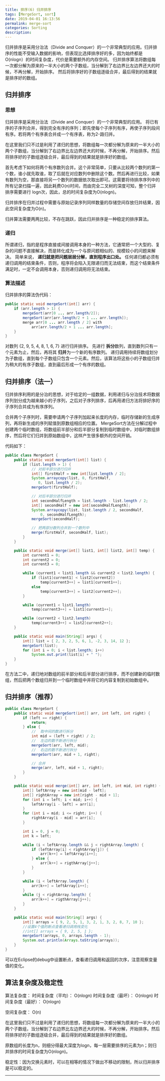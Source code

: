 ```yaml
---
title: 排序(6) 归并排序
tags: [MergeSort, sort]
date: 2019-04-01 16:13:56
permalink: merge-sort
categories: Sorting
description:
---
```

<p class="description">归并排序是采用分治法（Divide and Conquer）的一个非常典型的应用。归并排序的性能不受输入数据的影响，但表现比选择排序好的多，因为始终都是O(nlogn）的时间复杂度，代价是需要额外的内存空间。 归并排序算法将数组每一次都分解为原来的一半大小的两个子数组，当分解到了右边界比左边界还大的时候，不再分解，开始排序。 然后将排序好的子数组逐级合并，最后得到的结果就是排序好的数组。</p>


<!-- more -->

## 归并排序
### 思想
归并排序是采用分治法（Divide and Conquer）的一个非常典型的应用。
将已有序的子序列合并，得到完全有序的序列；即先使每个子序列有序，再使子序列段间有序。若将两个有序表合并成一个有序表，称为2-路归并。 

在这里我们只不过是利用了递归的思想，将数组每一次都分解为原来的一半大小的两个子数组，当分解到了右边界比左边界还大的时候，不再分解，开始排序。然后将排序好的子数组逐级合并，最后得到的结果就是排序好的数组。

首先考虑下如何将两个有序数列合并。这个非常简单，只要从比较两个数列的第一个数，谁小就先取谁，取了后就在对应数列中删除这个数。然后再进行比较，如果有数列为空，那直接将另一个数列的数据依次取出即可。这需要将待排序序列中的所有记录扫描一遍，因此耗费O(n)时间，而由完全二叉树的深度可知，整个归并排序需要进行 logn次，因此，总的时间复杂度为O(nlogn)。

归并排序在归并过程中需要与原始记录序列同样数量的存储空间存放归并结果，因此空间复杂度为O(n)。

归并算法需要两两比较，不存在跳跃，因此归并排序是一种稳定的排序算法。 

### 递归
所谓递归，指的是程序直接或间接调用本身的一种方法，它通常把一个大型的、复杂的问题不直接解决，而是转化成为一个与原问题相似的、规模较小的问题来解决。
简单来说， **递归就是把问题层层分解，直到程序出口处。**
任何递归都必须有递归调用的结束条件，否则，程序将会陷入无限递归而无法结束，而这个结束条件满足时，一定不会调用本身，否则递归调用将无法结束。

### 算法描述
归并排序的算法伪代码：
```java 归并排序的算法伪代码
public static void mergeSort(int[] arr) {
    if (arr.length > 1) {
        mergeSort(arr[0 ... arr.length/2]);
        mergeSort(arr[arr.length/2 + 1 ... arr.length]);
        merge arr[0 ... arr.length / 2] with 
            arr[arr.length/2 + 1 ... arr.length];
    }
}
```

对数列 {2, 9, 5, 4, 8, 1, 6, 7} 进行归并排序。 
先进行 **拆分**数列，直到数列只有一个元素为止，然后，再将其 **归并**为一个新的有序数列。
递归调用持续将数组划分为子数组，直到每个子数组只包含一个元素。然后，该算法将这些小的子数组归并为稍大的有序子数组，直到最后形成一个有序的数组。

## 归并排序（法一）

归并排序利用的是分治的思想，对于给定的一组数据，利用递归与分治技术将数据序列划分成为越来越小的子序列，之后对子序列排序，后再用递归方法将排好序的子序列合并成为有序序列。

合并两个子序列时，需要申请两个子序列加起来长度的内存，临时存储新的生成序列，再将新生成的序列赋值到原数组相应的位置。
MergeSort方法在分解过程中创建两个临时数组，将数组前半部分和后半部分复制到临时数组中，对临时数组排序，然后将它们归并到原始数组中，这样产生很多额外的空间开销。

代码如下：

```java 归并排序（）
public class MergeSort {	
	public static void mergeSort(int[] list) {
		if (list.length > 1) {
			// 对前半部分进行归并
			int[] firstHalf = new int[list.length / 2];
			System.arraycopy(list, 0, firstHalf,
			   0, list.length / 2);
			mergeSort(firstHalf);

			// 对后半部分进行归并
			int secondHalfLength = list.length - list.length / 2;
			int[] secondHalf = new int[secondHalfLength];
			System.arraycopy(list, list.length / 2, secondHalf, 
				0, secondHalfLength);
			mergeSort(secondHalf);

			// 把两部分数列合并到一个数列中
			merge(firstHalf, secondHalf, list);
		}
	}

	public static void merge(int[] list1, int[] list2, int[] temp) {
		int current1 = 0;
		int current2 = 0;
		int current3 = 0;

		while (current1 < list1.length && current2 < list2.length) {
			if (list1[current1] < list2[current2])
				temp[current3++] = list1[current1++];
			else
				temp[current3++] = list2[current2++];
		}

		while (current1 < list1.length)
			temp[current3++] = list1[current1++];

		while (current2 < list2.length)
			temp[current3++] = list2[current2++];
	}

	public static void main(String[] args) {
		int[] list = { 2, 3, 2, 5, 6, 1, -2, 3, 14, 12 };
		mergeSort(list);
		for (int i = 0; i < list.length; i++)
			System.out.print(list[i] + " ");
	}
}
```

在方法二中，递归地对数组的前半部分和后半部分进行排序，而不创建新的临时数组，然后把两个数组归并到一个临时数组中并将它的内容复制到初始数组中。

## 归并排序（推荐）

```java 归并排序（法二）
public class MergeSort {
	public static void mergeSort(int[] arr, int left, int right) {
		if (left == right) {
			return;
		} else {
			//  取中间的数进行拆分
			int mid = (left + right) / 2;
			//  左边的数不断进行拆分
			mergeSort(arr, left, mid);
			//  右边的数不断进行拆分
			mergeSort(arr, mid + 1, right);

			// 合并
			merge(arr, left, mid + 1, right);
		}
	}

	public static void merge(int[] arr, int left, int mid, int right) {
		int[] leftArray = new int[mid - left];
		int[] rightArray = new int[right - mid + 1];
		for (int i = left; i < mid; i++) {
			leftArray[i - left] = arr[i];
		}
		for (int i = mid; i <= right; i++) {
			rightArray[i - mid] = arr[i];
		}

		int i = 0, j = 0;
		int k = left;

		while (i < leftArray.length && j < rightArray.length) {
			if (leftArray[i] < rightArray[j]) {
				arr[k++] = leftArray[i++];
			} else {
				arr[k++] = rigthArray[j++];
			}
		}

		while (i < leftArray.length) {
			arr[k++] = leftArray[i++];
		}
		while (j < rightArray.length) {
			arr[k++] = rigthArray[j++];
		}
	}

	public static void main(String[] args) {
		int[] arrays = { 9, 2, 5, 1, 3, 2, 1, 3, 2, 8, 7, 10 };
		//设置4个值的断点查看递归调用栈变化
		//int[] arrays = { 9, 2, 5, 1 };
		mergeSort(arrays, 0, arrays.length - 1);
		System.out.println(Arrays.toString(arrays));
	}
}
```

可以在Eclipse的debug中设置断点，查看递归调用和返回的次序，注意观察变量值的变化。


## 算法复杂度及稳定性

算法复杂度：
时间复杂度（平均）： O(nlogn)
时间复杂度（最坏）： O(nlogn)
时间复杂度（最好）： O(nlogn)

空间复杂度：  O(n)


在这里我们只不过是利用了递归的思想，将数组每一次都分解为原来的一半大小的两个子数组，当分解到了右边界比左边界还大的时候，不再分解，开始排序。然后将排序好的子数组逐级合并，最后得到的结果就是排序好的数组。

原数组的长度为n，则细分得最大深度为logn，每一层需要排序的元素为n；则归并排序的时间复杂度为O(nlogn)。

稳定性：因为交换元素时，可以在相等的情况下做出不移动的限制，所以归并排序是可以稳定的。

<hr />